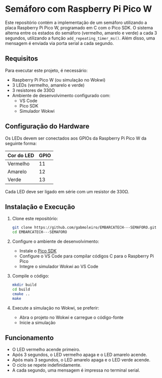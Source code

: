 # Semáforo com Raspberry Pi Pico W

Este repositório contém a implementação de um semáforo utilizando a placa Raspberry Pi Pico W, programado em C com o Pico SDK. O sistema alterna entre os estados do semáforo (vermelho, amarelo e verde) a cada 3 segundos, utilizando a função `add_repeating_timer_ms()`. Além disso, uma mensagem é enviada via porta serial a cada segundo.

## Requisitos

Para executar este projeto, é necessário:
- Raspberry Pi Pico W (ou simulação no Wokwi)
- 3 LEDs (vermelho, amarelo e verde)
- 3 resistores de 330Ω
- Ambiente de desenvolvimento configurado com:
  - VS Code
  - Pico SDK
  - Simulador Wokwi

## Configuração do Hardware

Os LEDs devem ser conectados aos GPIOs da Raspberry Pi Pico W da seguinte forma:

| Cor do LED  | GPIO |
|-------------|------|
| Vermelho    | 11   |
| Amarelo     | 12   |
| Verde       | 13   |

Cada LED deve ser ligado em série com um resistor de 330Ω.

## Instalação e Execução

1. Clone este repositório:
   ```sh
   git clone https://github.com/gabmoleiro/EMBARCATECH---SEMAFORO.git
   cd EMBARCATECH---SEMAFORO
   ```

2. Configure o ambiente de desenvolvimento:
   - Instale o [Pico SDK](https://github.com/raspberrypi/pico-sdk)
   - Configure o VS Code para compilar códigos C para o Raspberry Pi Pico
   - Integre o simulador Wokwi ao VS Code

3. Compile o código:
   ```sh
   mkdir build
   cd build
   cmake ..
   make
   ```
   
4. Execute a simulação no Wokwi, se preferir:
   - Abra o projeto no Wokwi e carregue o código-fonte
   - Inicie a simulação

## Funcionamento

- O LED vermelho acende primeiro.
- Após 3 segundos, o LED vermelho apaga e o LED amarelo acende.
- Após mais 3 segundos, o LED amarelo apaga e o LED verde acende.
- O ciclo se repete indefinidamente.
- A cada segundo, uma mensagem é impressa no terminal serial.